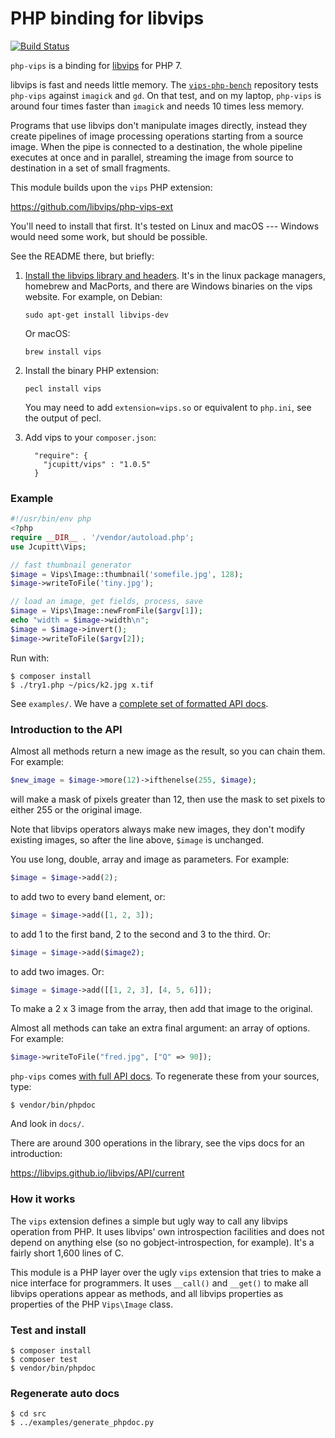 # PHP binding for libvips 

[![Build Status](https://travis-ci.org/libvips/php-vips.svg?branch=master)](https://travis-ci.org/libvips/php-vips)

`php-vips` is a binding for [libvips](https://github.com/libvips/libvips) for
PHP 7. 

libvips is fast and needs little memory. The
[`vips-php-bench`](https://github.com/jcupitt/php-vips-bench) repository
tests `php-vips` against `imagick` and `gd`. On that test, and on my laptop,
`php-vips` is around four times faster than `imagick` and needs 10 times
less memory.

Programs that use libvips don't manipulate images directly, instead they
create pipelines of image processing operations starting from a source
image. When the pipe is connected to a destination, the whole pipeline
executes at once and in parallel, streaming the image from source to
destination in a set of small fragments.

This module builds upon the `vips` PHP extension:

https://github.com/libvips/php-vips-ext

You'll need to install that first. It's tested on Linux and macOS --- 
Windows would need some work, but should be possible.  

See the README there, but briefly:

1. [Install the libvips library and
   headers](https://libvips.github.io/libvips/install.html). It's in
   the linux package managers, homebrew and MacPorts, and there are Windows
   binaries on the vips website. For example, on Debian:

   ```
   sudo apt-get install libvips-dev
   ```

   Or macOS:

   ```
   brew install vips
   ```

2. Install the binary PHP extension:

   ```
   pecl install vips
   ```

   You may need to add `extension=vips.so` or equivalent to `php.ini`, see the
   output of pecl.

3. Add vips to your `composer.json`:

   ```
     "require": {
       "jcupitt/vips" : "1.0.5"
     }
   ```

### Example

```php
#!/usr/bin/env php
<?php
require __DIR__ . '/vendor/autoload.php';
use Jcupitt\Vips;

// fast thumbnail generator
$image = Vips\Image::thumbnail('somefile.jpg', 128);
$image->writeToFile('tiny.jpg');

// load an image, get fields, process, save
$image = Vips\Image::newFromFile($argv[1]);
echo "width = $image->width\n";
$image = $image->invert();
$image->writeToFile($argv[2]);
```

Run with:

```
$ composer install
$ ./try1.php ~/pics/k2.jpg x.tif
```

See `examples/`. We have a [complete set of formatted API
docs](https://libvips.github.io/php-vips/docs/classes/Jcupitt-Vips-Image.html).

### Introduction to the API

Almost all methods return a new image as the result, so you can chain them.
For example:

```php
$new_image = $image->more(12)->ifthenelse(255, $image);
```

will make a mask of pixels greater than 12, then use the mask to set pixels to
either 255 or the original image.

Note that libvips operators always make new images, they don't modify existing
images, so after the line above, `$image` is unchanged.

You use long, double, array and image as parameters. For example:

```php
$image = $image->add(2);
```

to add two to every band element, or:

```php
$image = $image->add([1, 2, 3]);
```

to add 1 to the first band, 2 to the second and 3 to the third. Or:

```php
$image = $image->add($image2);
```

to add two images. Or: 

```php
$image = $image->add([[1, 2, 3], [4, 5, 6]]);
```

To make a 2 x 3 image from the array, then add that image to the original.

Almost all methods can take an extra final argument: an array of options.
For example:

```php
$image->writeToFile("fred.jpg", ["Q" => 90]);
```

`php-vips` comes [with full API docs](https://libvips.github.io/php-vips/docs/classes/Jcupitt.Vips.Image.html). To regenerate these from your sources, type:

```
$ vendor/bin/phpdoc
```

And look in `docs/`.

There are around 300 operations in the library, see the vips docs for an
introduction:

https://libvips.github.io/libvips/API/current

### How it works

The `vips` extension defines a simple but ugly way to call any libvips
operation from PHP.  It uses libvips' own introspection facilities
and does not depend on anything else (so no gobject-introspection,
for example). It's a fairly short 1,600 lines of C.

This module is a PHP layer over the ugly `vips` extension that
tries to make a nice interface for programmers. It uses `__call()` and
`__get()` to make all libvips operations appear as methods, and all
libvips properties as properties of the PHP `Vips\Image` class.

### Test and install

```
$ composer install
$ composer test
$ vendor/bin/phpdoc
```

### Regenerate auto docs

```
$ cd src
$ ../examples/generate_phpdoc.py
```

